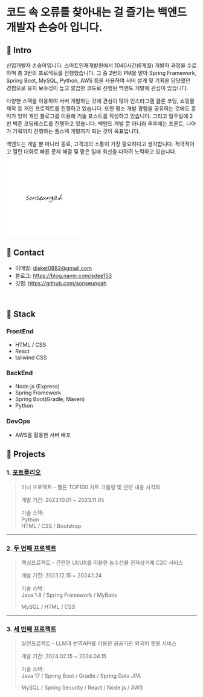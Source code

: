 # 코드 속 오류를 찾아내는 걸 즐기는 백엔드 개발자 손승아 입니다.

## :pushpin: Intro
신입개발자 손승아입니다. 스마트인재개발원에서 1040시간(6개월) 개발자 과정을 수료하며 총 3번의 프로젝트를 진행했습니다. 그 중 2번의 PM을 맡아 Spring Framework, Spring Boot, MySQL, Python, AWS 등을 사용하여 서버 설계 및 기획을 담당했던 경험으로 유지 보수성이 높고 깔끔한 코드로 진행된 백엔드 개발에 관심이 있습니다.

다양한 스택을 이용하여 서버 개발하는 것에 관심이 많아 인스타그램 클론 코딩, 쇼핑몰 제작 등 개인 프로젝트를 진행하고 있습니다. 또한 평소 개발 경험을 공유하는 것에도 흥미가 있어 개인 블로그를 이용해 기술 포스트를 작성하고 있습니다. 그리고 일주일에 2번 백준 코딩테스트를 진행하고 있습니다. 백엔드 개발 뿐 아니라 추후에는 프론트, 나아가 기획까지 진행하는 풀스택 개발자가 되는 것이 목표입니다.

백엔드는 개발 뿐 아니라 동료, 고객과의 소통이 가장 중요하다고 생각합니다. 적극적이고 열린 대화로 빠른 문제 해결 및 맡은 일에 최선을 다하려 노력하고 있습니다.

![전자서명](https://github.com/sonseungah/portfolio/blob/main/donue_signature.png)
</br>

## :pushpin: Contact
- 이메일: disket0882@gmail.com
- 블로그: https://blog.naver.com/sdee153
- 깃헙: https://github.com/sonseungah

</br>

## 📌 Stack
### FrontEnd
- HTML / CSS
- React
- tailwind CSS

### BackEnd
- Node.js (Express)
- Spring Framework
- Spring Boot(Gradle, Maven)
- Python

### DevOps

- AWS를 활용한 서버 배포


## :pushpin: Projects
### 1. [포트폴리오](https://adorable-society-1a9.notion.site/788ba4d2221344fab5d400f5c440e827?pvs=4)
>미니 프로젝트 - 멜론 TOP100 차트 크롤링 및 관련 내용 시각화
>
>개발 기간: 2023.10.01 ~ 2023.11.05  
>  
>기술 스택:  
>Python  
>HTML / CSS / Bootstrap
>

---

### 2. [두 번째 프로젝트](https://github.com/2023-SMHRD-IS-AI1/HRGR.git)
>핵심프로젝트 - 간편한 UI/UX를 이용한 농수산물 전자상거래 C2C 서비스
>
>개발 기간: 2023.12.15 ~ 2024.1.24  
>  
>기술 스택:  
>Java 1.8 / Spring Framework / MyBatis
>
>MySQL / HTML / CSS 
>  


---

### 3. [세 번째 프로젝트](https://github.com/Project-TokTalk/backend.git)
>실전프로젝트 - LLM과 번역API를 이용한 공공기관 외국어 챗봇 서비스
>
>개발 기간: 2024.02.15 ~ 2024.04.15
>  
>기술 스택:  
>Java 17 / Spring Boot / Gradle / Spring Data JPA
>
>MySQL / Spring Security / React / Node.js / AWS 
>
